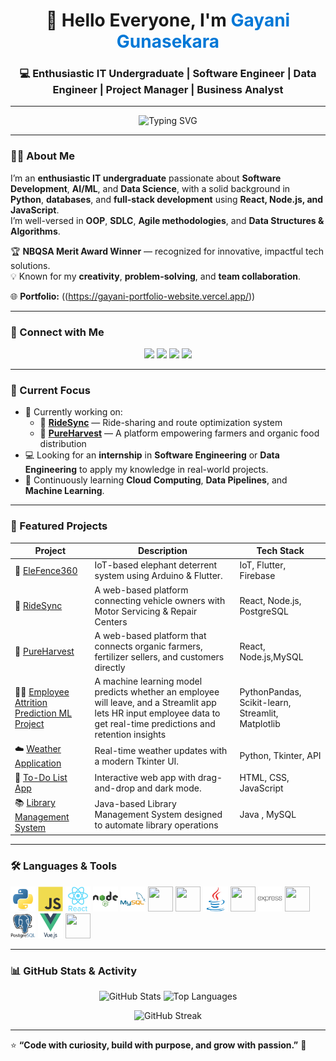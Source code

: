 <h1 align="center">👋 Hello Everyone, I'm <span style="color:#0078D7;">Gayani Gunasekara</span></h1>
<h3 align="center">💻 Enthusiastic IT Undergraduate | Software Engineer | Data Engineer | Project Manager | Business Analyst</h3>

---

<p align="center">
  <img src="https://readme-typing-svg.herokuapp.com?font=Fira+Code&size=22&pause=1000&center=true&vCenter=true&width=700&lines=🚀+Passionate+about+Building+Smart+and+Scalable+Solutions;💡+Turning+Ideas+into+Innovative+Tech+Projects;🤖+Exploring+AI%2C+ML%2C+and+Data+Science+World" alt="Typing SVG" />
</p>

---

### 👩‍🎓 About Me

I’m an **enthusiastic IT undergraduate** passionate about **Software Development**, **AI/ML**, and **Data Science**, with a solid background in **Python**, **databases**, and **full-stack development** using **React, Node.js, and JavaScript**.  
I’m well-versed in **OOP**, **SDLC**, **Agile methodologies**, and **Data Structures & Algorithms**.  

🏆 **NBQSA Merit Award Winner** — recognized for innovative, impactful tech solutions.  
💡 Known for my **creativity**, **problem-solving**, and **team collaboration**.  

🌐 **Portfolio:** ((https://gayani-portfolio-website.vercel.app/))

---
### 🤝 Connect with Me

<p align="center">
  <a href="mailto:gayanimalshagunasekara@gmail.com"><img src="https://img.shields.io/badge/Email-D14836?style=for-the-badge&logo=gmail&logoColor=white"/></a>
  <a href="https://linkedin.com/in/gayanigunasekara"><img src="https://img.shields.io/badge/LinkedIn-0077B5?style=for-the-badge&logo=linkedin&logoColor=white"/></a>
  <a href="https://github.com/GayaniGunasekara"><img src="https://img.shields.io/badge/GitHub-100000?style=for-the-badge&logo=github&logoColor=white"/></a>
  <a href="tel:+94718807499"><img src="https://img.shields.io/badge/Phone-25D366?style=for-the-badge&logo=whatsapp&logoColor=white"/></a>
</p>

---

### 🔭 Current Focus

- 🌱 Currently working on:
  - 🚗 [**RideSync**](https://github.com/GayaniGunasekara/RideSync) — Ride-sharing and route optimization system  
  - 🌾 [**PureHarvest**](https://github.com/GayaniGunasekara/PureHarvest) — A platform empowering farmers and organic food distribution
- 💻 Looking for an **internship** in **Software Engineering** or **Data Engineering** to apply my knowledge in real-world projects.
- 🧠 Continuously learning **Cloud Computing**, **Data Pipelines**, and **Machine Learning**.

---

### 💼 Featured Projects

| Project | Description | Tech Stack |
|----------|--------------|-------------|
| 🐘 [EleFence360](https://github.com/GayaniGunasekara/EleFence360) | IoT-based elephant deterrent system using Arduino & Flutter. | IoT, Flutter, Firebase |
| 🚗 [RideSync](https://github.com/GayaniGunasekara/RideSync) |A web-based platform connecting vehicle owners with Motor Servicing & Repair Centers  | React, Node.js, PostgreSQL |
| 🌾 [PureHarvest](https://github.com/GayaniGunasekara/PureHarvest) | A web-based platform that connects organic farmers, fertilizer sellers, and customers directly | React, Node.js,MySQL |
| 👨‍💼 [Employee Attrition Prediction ML Project](https://github.com/GayaniGunasekara/Employee_Attrition_Prediction_ML_Project) | A machine learning model predicts whether an employee will leave, and a Streamlit app lets HR input employee data to get real-time predictions and retention insights | PythonPandas, Scikit-learn, Streamlit, Matplotlib |
| ☁️ [Weather Application](https://github.com/GayaniGunasekara/Weather-App) | Real-time weather updates with a modern Tkinter UI. | Python, Tkinter, API |
| 📝 [To-Do List App](https://github.com/GayaniGunasekara/To-Do-List) | Interactive web app with drag-and-drop and dark mode. | HTML, CSS, JavaScript |
| 📚 [Library Management System](https://github.com/GayaniGunasekara/Library-Management-System) |  Java-based Library Management System designed to automate library operations | Java , MySQL |
---

### 🛠️ Languages & Tools

<p align="left">
<a href="https://www.python.org" target="_blank" rel="noreferrer"><img src="https://raw.githubusercontent.com/devicons/devicon/master/icons/python/python-original.svg" width="40" height="40" gap="10"/></a>
<a href="https://developer.mozilla.org/en-US/docs/Web/JavaScript"><img src="https://raw.githubusercontent.com/devicons/devicon/master/icons/javascript/javascript-original.svg" width="40" height="40"/></a>
<a href="https://reactjs.org/"><img src="https://raw.githubusercontent.com/devicons/devicon/master/icons/react/react-original-wordmark.svg" width="40" height="40"/></a>
<a href="https://nodejs.org/"><img src="https://raw.githubusercontent.com/devicons/devicon/master/icons/nodejs/nodejs-original-wordmark.svg" width="40" height="40"/></a>
<a href="https://www.mysql.com/"><img src="https://raw.githubusercontent.com/devicons/devicon/master/icons/mysql/mysql-original-wordmark.svg" width="40" height="40"/></a>
<a href="https://firebase.google.com/"><img src="https://www.vectorlogo.zone/logos/firebase/firebase-icon.svg" width="40" height="40"/></a>
<a href="https://flutter.dev"><img src="https://www.vectorlogo.zone/logos/flutterio/flutterio-icon.svg" width="40" height="40"/></a>
<a href="https://www.java.com"><img src="https://raw.githubusercontent.com/devicons/devicon/master/icons/java/java-original.svg" width="40" height="40"/></a>
<a href="https://git-scm.com/"><img src="https://www.vectorlogo.zone/logos/git-scm/git-scm-icon.svg" width="40" height="40"/></a>
<a href="https://expressjs.com"><img src="https://raw.githubusercontent.com/devicons/devicon/master/icons/express/express-original-wordmark.svg" width="40" height="40"/></a>
<a href="https://www.figma.com/"><img src="https://www.vectorlogo.zone/logos/figma/figma-icon.svg" width="40" height="40"/></a>
<a href="https://www.postgresql.org"><img src="https://raw.githubusercontent.com/devicons/devicon/master/icons/postgresql/postgresql-original-wordmark.svg" width="40" height="40"/></a>
<a href="https://vuejs.org/"><img src="https://raw.githubusercontent.com/devicons/devicon/master/icons/vuejs/vuejs-original-wordmark.svg" width="40" height="40"/></a>
<a href="https://www.arduino.cc/"><img src="https://cdn.worldvectorlogo.com/logos/arduino-1.svg" width="40" height="40"/></a>
</p>

---

### 📊 GitHub Stats & Activity

<p align="center">
  <img src="https://github-readme-stats.vercel.app/api?username=gayanigunasekara&show_icons=true&theme=radical" alt="GitHub Stats" height="160"/>
  <img src="https://github-readme-stats.vercel.app/api/top-langs/?username=gayanigunasekara&layout=compact&theme=radical" alt="Top Languages" height="160"/>
</p>

<p align="center">
  <img src="https://github-readme-streak-stats.herokuapp.com/?user=gayanigunasekara&theme=radical" alt="GitHub Streak"/>
</p>

---



⭐ **“Code with curiosity, build with purpose, and grow with passion.”** 🌱
